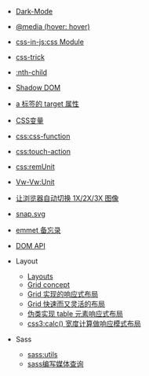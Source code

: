 - [Dark-Mode](CSS/dark-mode.md)
- [@media (hover: hover)](CSS/@media-hover.md)
- [css-in-js:css Module](CSS/css-Module.md)
- [css-trick](CSS/css-trick.md)
- [:nth-child](CSS/nth-child.md)
- [Shadow DOM](CSS/Shadow-DOM.md)
- [a 标签的 target 属性](CSS/target.md)
- [CSS变量](CSS/variable-css.md)
- [css:css-function](CSS/calc-notation.md)
- [css:touch-action](CSS/touch-action.md)
- [css:remUnit](CSS/remUnit.md)
- [Vw-Vw:Unit](CSS/vhvw.md)
- [让浏览器自动切换 1X/2X/3X 图像](CSS/css-device-pixel-ratio.md)
- [snap.svg](CSS/snap.md)
- [emmet 备忘录](CSS/sublime-emmet.md)
- [DOM API](CSS/dom-api.md)

- Layout

    - [Layouts](/CSS/Layouts.md)
    - [Grid concept](CSS/grid.md)
    - [Grid 实现的响应式布局](CSS/use-grid-response.md)
    - [Grid 快速而又灵活的布局](CSS/grid-layout.md)
    - [伪类实现 table 元素响应式布局](CSS/css-custom-data.md)
    - [css3:calc() 宽度计算做响应模式布局](CSS/css-calc.md)

- Sass

    - [sass:utils](CSS/sass-utils.md)
    - [sass编写媒体查询](CSS/sass-media-queries.md)

<!-- 
 - [focus-within](CSS/focus-within.md) 
 - [css-mask:icon 赋予任意颜色](CSS/css-mask.md) 
 - [移动端适配:REM 布局](CSS/use-rem-adaptate-mobile.md) 
 - [CSS filter:hue-rotate 色调旋转滤镜](CSS/hue-rotate.md) 
-->